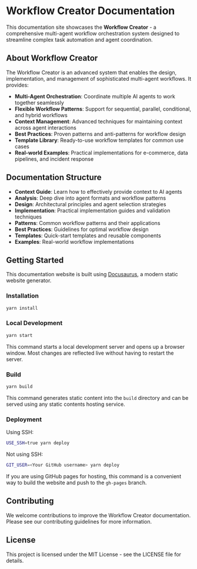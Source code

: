 # Workflow Creator Documentation

This documentation site showcases the **Workflow Creator** - a comprehensive multi-agent workflow orchestration system designed to streamline complex task automation and agent coordination.

## About Workflow Creator

The Workflow Creator is an advanced system that enables the design, implementation, and management of sophisticated multi-agent workflows. It provides:

- **Multi-Agent Orchestration**: Coordinate multiple AI agents to work together seamlessly
- **Flexible Workflow Patterns**: Support for sequential, parallel, conditional, and hybrid workflows
- **Context Management**: Advanced techniques for maintaining context across agent interactions
- **Best Practices**: Proven patterns and anti-patterns for workflow design
- **Template Library**: Ready-to-use workflow templates for common use cases
- **Real-world Examples**: Practical implementations for e-commerce, data pipelines, and incident response

## Documentation Structure

- **Context Guide**: Learn how to effectively provide context to AI agents
- **Analysis**: Deep dive into agent formats and workflow patterns
- **Design**: Architectural principles and agent selection strategies
- **Implementation**: Practical implementation guides and validation techniques
- **Patterns**: Common workflow patterns and their applications
- **Best Practices**: Guidelines for optimal workflow design
- **Templates**: Quick-start templates and reusable components
- **Examples**: Real-world workflow implementations

## Getting Started

This documentation website is built using [Docusaurus](https://docusaurus.io/), a modern static website generator.

### Installation

```bash
yarn install
```

### Local Development

```bash
yarn start
```

This command starts a local development server and opens up a browser window. Most changes are reflected live without having to restart the server.

### Build

```bash
yarn build
```

This command generates static content into the `build` directory and can be served using any static contents hosting service.

### Deployment

Using SSH:

```bash
USE_SSH=true yarn deploy
```

Not using SSH:

```bash
GIT_USER=<Your GitHub username> yarn deploy
```

If you are using GitHub pages for hosting, this command is a convenient way to build the website and push to the `gh-pages` branch.

## Contributing

We welcome contributions to improve the Workflow Creator documentation. Please see our contributing guidelines for more information.

## License

This project is licensed under the MIT License - see the LICENSE file for details.